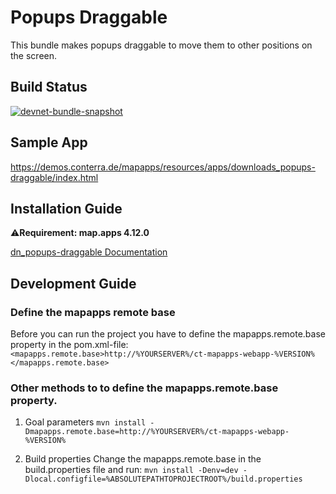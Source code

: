 # Popups Draggable

This bundle makes popups draggable to move them to other positions on the screen.

## Build Status
[![devnet-bundle-snapshot](https://github.com/conterra/mapapps-popups-draggable/actions/workflows/devnet-bundle-snapshot.yml/badge.svg)](https://github.com/conterra/mapapps-popups-draggable/actions/workflows/devnet-bundle-snapshot.yml)

## Sample App
https://demos.conterra.de/mapapps/resources/apps/downloads_popups-draggable/index.html

## Installation Guide
⚠️**Requirement: map.apps 4.12.0**

[dn_popups-draggable Documentation](https://github.com/conterra/mapapps-popups-draggable/tree/master/src/main/js/bundles/dn_popups-draggable)

## Development Guide
### Define the mapapps remote base
Before you can run the project you have to define the mapapps.remote.base property in the pom.xml-file:
`<mapapps.remote.base>http://%YOURSERVER%/ct-mapapps-webapp-%VERSION%</mapapps.remote.base>`

### Other methods to to define the mapapps.remote.base property.
1. Goal parameters
`mvn install -Dmapapps.remote.base=http://%YOURSERVER%/ct-mapapps-webapp-%VERSION%`

2. Build properties
Change the mapapps.remote.base in the build.properties file and run:
`mvn install -Denv=dev -Dlocal.configfile=%ABSOLUTEPATHTOPROJECTROOT%/build.properties`
